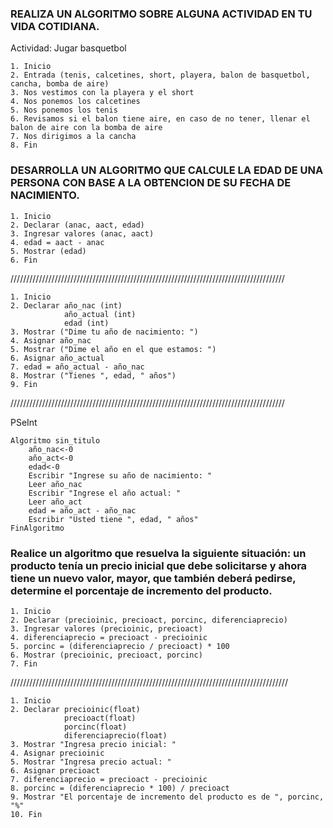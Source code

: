 ### REALIZA UN ALGORITMO SOBRE ALGUNA ACTIVIDAD EN TU VIDA COTIDIANA.

Actividad: Jugar basquetbol
    
    1. Inicio
    2. Entrada (tenis, calcetines, short, playera, balon de basquetbol, cancha, bomba de aire)
    3. Nos vestimos con la playera y el short
    4. Nos ponemos los calcetines
    5. Nos ponemos los tenis
    6. Revisamos si el balon tiene aire, en caso de no tener, llenar el balon de aire con la bomba de aire
    7. Nos dirigimos a la cancha
    8. Fin



### DESARROLLA UN ALGORITMO QUE CALCULE LA EDAD DE UNA PERSONA CON BASE A LA OBTENCION DE SU FECHA DE NACIMIENTO.

    1. Inicio
    2. Declarar (anac, aact, edad)
    3. Ingresar valores (anac, aact)
    4. edad = aact - anac
    5. Mostrar (edad)
    6. Fin

///////////////////////////////////////////////////////////////////////////////////////

    1. Inicio
    2. Declarar año_nac (int)
                año_actual (int)
                edad (int)
    3. Mostrar ("Dime tu año de nacimiento: ")
    4. Asignar año_nac
    5. Mostrar ("Dime el año en el que estamos: ")
    6. Asignar año_actual
    7. edad = año_actual - año_nac
    8. Mostrar ("Tienes ", edad, " años")
    9. Fin

///////////////////////////////////////////////////////////////////////////////////////

PSeInt

    Algoritmo sin_titulo
	    año_nac<-0
	    año_act<-0
	    edad<-0
	    Escribir "Ingrese su año de nacimiento: "
	    Leer año_nac
	    Escribir "Ingrese el año actual: "
	    Leer año_act
	    edad = año_act - año_nac
	    Escribir "Usted tiene ", edad, " años"
    FinAlgoritmo

###  Realice un algoritmo que resuelva la siguiente situación: un producto tenía un precio inicial que debe solicitarse y ahora tiene un nuevo valor, mayor, que también deberá pedirse, determine el porcentaje de incremento del producto. 

    1. Inicio
    2. Declarar (precioinic, precioact, porcinc, diferenciaprecio)
    3. Ingresar valores (precioinic, precioact)
    4. diferenciaprecio = precioact - precioinic
    5. porcinc = (diferenciaprecio / precioact) * 100
    6. Mostrar (precioinic, precioact, porcinc)
    7. Fin

////////////////////////////////////////////////////////////////////////////////////////
    
    1. Inicio
    2. Declarar precioinic(float)
                precioact(float)
                porcinc(float)
                diferenciaprecio(float)
    3. Mostrar "Ingresa precio inicial: "
    4. Asignar precioinic
    5. Mostrar "Ingresa precio actual: "
    6. Asignar precioact
    7. diferenciaprecio = precioact - precioinic
    8. porcinc = (diferenciaprecio * 100) / precioact
    9. Mostrar "El porcentaje de incremento del producto es de ", porcinc, "%"
    10. Fin
    

